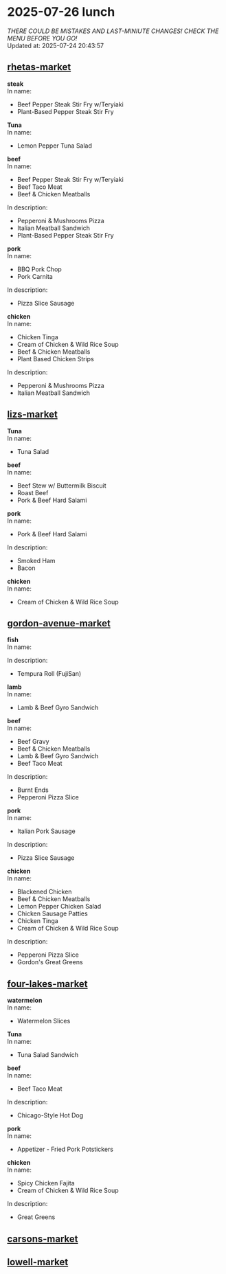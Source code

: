 # 2025-07-26 lunch  
*THERE COULD BE MISTAKES AND LAST-MINIUTE CHANGES! CHECK THE MENU BEFORE YOU GO!*  
Updated at: 2025-07-24 20:43:57  
## [rhetas-market](https://wisc-housingdining.nutrislice.com/menu/rhetas-market/lunch/2025-07-26)  
**steak**  
In name:   
 - Beef Pepper Steak Stir Fry w/Teryiaki  
 - Plant-Based Pepper Steak Stir Fry  
  
**Tuna**  
In name:   
 - Lemon Pepper Tuna Salad  
  
**beef**  
In name:   
 - Beef Pepper Steak Stir Fry w/Teryiaki  
 - Beef Taco Meat  
 - Beef & Chicken Meatballs  
  
In description:   
 - Pepperoni & Mushrooms Pizza  
 - Italian Meatball Sandwich  
 - Plant-Based Pepper Steak Stir Fry  
  
**pork**  
In name:   
 - BBQ Pork Chop  
 - Pork Carnita  
  
In description:   
 - Pizza Slice Sausage  
  
**chicken**  
In name:   
 - Chicken Tinga  
 - Cream of Chicken & Wild Rice Soup  
 - Beef & Chicken Meatballs  
 - Plant Based Chicken Strips  
  
In description:   
 - Pepperoni & Mushrooms Pizza  
 - Italian Meatball Sandwich  
  
## [lizs-market](https://wisc-housingdining.nutrislice.com/menu/lizs-market/lunch/2025-07-26)  
**Tuna**  
In name:   
 - Tuna Salad  
  
**beef**  
In name:   
 - Beef Stew w/ Buttermilk Biscuit  
 - Roast Beef  
 - Pork & Beef Hard Salami  
  
**pork**  
In name:   
 - Pork & Beef Hard Salami  
  
In description:   
 - Smoked Ham  
 - Bacon  
  
**chicken**  
In name:   
 - Cream of Chicken & Wild Rice Soup  
  
## [gordon-avenue-market](https://wisc-housingdining.nutrislice.com/menu/gordon-avenue-market/lunch/2025-07-26)  
**fish**  
In name:   
  
In description:   
 - Tempura Roll (FujiSan)  
  
**lamb**  
In name:   
 - Lamb & Beef Gyro Sandwich  
  
**beef**  
In name:   
 - Beef Gravy  
 - Beef & Chicken Meatballs  
 - Lamb & Beef Gyro Sandwich  
 - Beef Taco Meat  
  
In description:   
 - Burnt Ends  
 - Pepperoni Pizza Slice  
  
**pork**  
In name:   
 - Italian Pork Sausage  
  
In description:   
 - Pizza Slice Sausage  
  
**chicken**  
In name:   
 - Blackened Chicken  
 - Beef & Chicken Meatballs  
 - Lemon Pepper Chicken Salad  
 - Chicken Sausage Patties  
 - Chicken Tinga  
 - Cream of Chicken & Wild Rice Soup  
  
In description:   
 - Pepperoni Pizza Slice  
 - Gordon's Great Greens  
  
## [four-lakes-market](https://wisc-housingdining.nutrislice.com/menu/four-lakes-market/lunch/2025-07-26)  
**watermelon**  
In name:   
 - Watermelon Slices  
  
**Tuna**  
In name:   
 - Tuna Salad Sandwich  
  
**beef**  
In name:   
 - Beef Taco Meat  
  
In description:   
 - Chicago-Style Hot Dog  
  
**pork**  
In name:   
 - Appetizer -  Fried Pork Potstickers  
  
**chicken**  
In name:   
 - Spicy Chicken Fajita  
 - Cream of Chicken & Wild Rice Soup  
  
In description:   
 - Great Greens  
  
## [carsons-market](https://wisc-housingdining.nutrislice.com/menu/carsons-market/lunch/2025-07-26)  
## [lowell-market](https://wisc-housingdining.nutrislice.com/menu/lowell-market/lunch/2025-07-26)  
  

